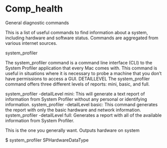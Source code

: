# Comp_health
General diagnostic commands

This is a list of useful commands to find information about a system, including hardware and software status. Commands are aggregated from various internet sources.

system_profiler

The system_profiler command is a command line interface (CLI) to the System Profiler application that every Mac comes with. This command is useful in situations where it is necessary to probe a machine that you don’t have permissions to access a GUI.
DETAILLEVEL
The system_profiler command offers three different levels of reports: mini, basic, and full.

system_profiler -detailLevel mini: This will generate a text report of information from System Profiler without any personal or identifying information.
system_profiler -detailLevel basic: This command generates the report with only the basic hardware and network information.
system_profiler -detailLevel full: Generates a report with all of the available information from System Profiler.

This is the one you generally want. Outputs hardware on system

$ system_profiler SPHardwareDataType
